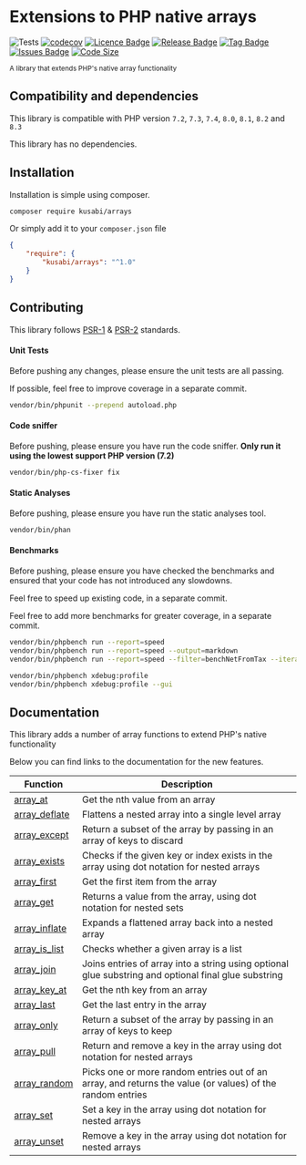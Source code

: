 # Extensions to PHP native arrays

![Tests](https://github.com/kusabi/arrays/workflows/quality/badge.svg)
[![codecov](https://codecov.io/gh/kusabi/arrays/branch/main/graph/badge.svg)](https://codecov.io/gh/kusabi/arrays)
[![Licence Badge](https://img.shields.io/github/license/kusabi/arrays.svg)](https://img.shields.io/github/license/kusabi/arrays.svg)
[![Release Badge](https://img.shields.io/github/release/kusabi/arrays.svg)](https://img.shields.io/github/release/kusabi/arrays.svg)
[![Tag Badge](https://img.shields.io/github/tag/kusabi/arrays.svg)](https://img.shields.io/github/tag/kusabi/arrays.svg)
[![Issues Badge](https://img.shields.io/github/issues/kusabi/arrays.svg)](https://img.shields.io/github/issues/kusabi/arrays.svg)
[![Code Size](https://img.shields.io/github/languages/code-size/kusabi/arrays.svg?label=size)](https://img.shields.io/github/languages/code-size/kusabi/arrays.svg)

<sup>A library that extends PHP's native array functionality</sup>

## Compatibility and dependencies

This library is compatible with PHP version `7.2`, `7.3`, `7.4`, `8.0`, `8.1`, `8.2` and `8.3`

This library has no dependencies.

## Installation

Installation is simple using composer.

```bash
composer require kusabi/arrays
```

Or simply add it to your `composer.json` file

```json
{
    "require": {
        "kusabi/arrays": "^1.0"
    }
}
```

## Contributing

This library follows [PSR-1](https://www.php-fig.org/psr/psr-1/) & [PSR-2](https://www.php-fig.org/psr/psr-2/) standards.


#### Unit Tests

Before pushing any changes, please ensure the unit tests are all passing.

If possible, feel free to improve coverage in a separate commit.

```bash
vendor/bin/phpunit --prepend autoload.php
```

#### Code sniffer

Before pushing, please ensure you have run the code sniffer. **Only run it using the lowest support PHP version (7.2)**

```bash
vendor/bin/php-cs-fixer fix
```

#### Static Analyses

Before pushing, please ensure you have run the static analyses tool.

```bash
vendor/bin/phan
```

#### Benchmarks

Before pushing, please ensure you have checked the benchmarks and ensured that your code has not introduced any slowdowns.

Feel free to speed up existing code, in a separate commit.

Feel free to add more benchmarks for greater coverage, in a separate commit.

```bash
vendor/bin/phpbench run --report=speed
vendor/bin/phpbench run --report=speed --output=markdown
vendor/bin/phpbench run --report=speed --filter=benchNetFromTax --iterations=50 --revs=50000

vendor/bin/phpbench xdebug:profile
vendor/bin/phpbench xdebug:profile --gui
```

## Documentation

This library adds a number of array functions to extend PHP's native functionality

Below you can find links to the documentation for the new features.

| Function                                        | Description                                                                                               |
|-------------------------------------------------|-----------------------------------------------------------------------------------------------------------|
| [array_at](documentation/array_at.md)           | Get the nth value from an array                                                                           |
| [array_deflate](documentation/array_deflate.md) | Flattens a nested array into a single level array                                                         |
| [array_except](documentation/array_except.md)   | Return a subset of the array by passing in an array of keys to discard                                    |
| [array_exists](documentation/array_exists.md)   | Checks if the given key or index exists in the array using dot notation for nested arrays                 |
| [array_first](documentation/array_first.md)     | Get the first item from the array                                                                         |
| [array_get](documentation/array_exists.md)      | Returns a value from the array, using dot notation for nested sets                                        |
| [array_inflate](documentation/array_inflate.md) | Expands a flattened array back into a nested array                                                        |
| [array_is_list](documentation/array_is_list.md) | Checks whether a given array is a list                                                                    |
| [array_join](documentation/array_join.md)       | Joins entries of array into a string using optional glue substring and optional final glue substring      |
| [array_key_at](documentation/array_key_at.md)   | Get the nth key from an array                                                                             |
| [array_last](documentation/array_last.md)       | Get the last entry in the array                                                                           |
| [array_only](documentation/array_only.md)       | Return a subset of the array by passing in an array of keys to keep                                       |
| [array_pull](documentation/array_pull.md)       | Return and remove a key in the array using dot notation for nested arrays                                 |
| [array_random](documentation/array_random.md)   | Picks one or more random entries out of an array, and returns the value (or values) of the random entries |
| [array_set](documentation/array_set.md)         | Set a key in the array using dot notation for nested arrays                                               |
| [array_unset](documentation/array_unset.md)     | Remove a key in the array using dot notation for nested arrays                                            |